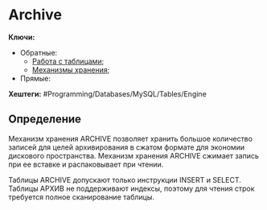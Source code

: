 
# Archive

**Ключи:**
- Обратные:
	- [Работа с таблицами](mysql-table-management);
	- [Механизмы хранения](mysql-storage-engine);
- Прямые:

**Хештеги:** #Programming/Databases/MySQL/Tables/Engine


## Определение

Механизм хранения ARCHIVE позволяет хранить большое количество записей для целей архивирования в сжатом формате для экономии дискового пространства. Механизм хранения ARCHIVE сжимает запись при ее вставке и распаковывает при чтении.

Таблицы ARCHIVE допускают только инструкции INSERT и SELECT. Таблицы АРХИВ не поддерживают индексы, поэтому для чтения строк требуется полное сканирование таблицы.
